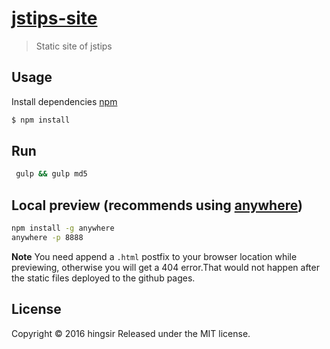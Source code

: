 # [jstips-site](https://hingsir.github.io/jstips-site/dist/tips/)

> Static site of jstips

## Usage

Install dependencies [npm](https://www.npmjs.com/)

```sh
$ npm install
```

## Run

```sh
 gulp && gulp md5
```
## Local preview (recommends using [anywhere](https://www.npmjs.com/package/anywhere))

```sh
npm install -g anywhere
anywhere -p 8888
```
**Note**
You need append a `.html` postfix to your browser location while previewing, otherwise you will get a 404 error.That would not happen after the static files deployed to the github pages.

## License

Copyright © 2016 hingsir
Released under the MIT license.
